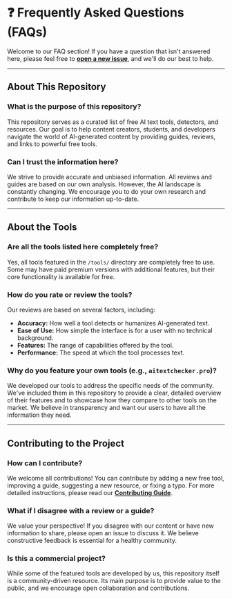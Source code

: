 # ❓ Frequently Asked Questions (FAQs)

Welcome to our FAQ section\! If you have a question that isn't answered here, please feel free to **[open a new issue](/issues)**, and we'll do our best to help.

-----

## About This Repository

### What is the purpose of this repository?

This repository serves as a curated list of free AI text tools, detectors, and resources. Our goal is to help content creators, students, and developers navigate the world of AI-generated content by providing guides, reviews, and links to powerful free tools.

### Can I trust the information here?

We strive to provide accurate and unbiased information. All reviews and guides are based on our own analysis. However, the AI landscape is constantly changing. We encourage you to do your own research and contribute to keep our information up-to-date.

-----

## About the Tools

### Are all the tools listed here completely free?

Yes, all tools featured in the `/tools/` directory are completely free to use. Some may have paid premium versions with additional features, but their core functionality is available for free.

### How do you rate or review the tools?

Our reviews are based on several factors, including:

  * **Accuracy:** How well a tool detects or humanizes AI-generated text.
  * **Ease of Use:** How simple the interface is for a user with no technical background.
  * **Features:** The range of capabilities offered by the tool.
  * **Performance:** The speed at which the tool processes text.

### Why do you feature your own tools (e.g., `aitextchecker.pro`)?

We developed our tools to address the specific needs of the community. We've included them in this repository to provide a clear, detailed overview of their features and to showcase how they compare to other tools on the market. We believe in transparency and want our users to have all the information they need.

-----

## Contributing to the Project

### How can I contribute?

We welcome all contributions\! You can contribute by adding a new free tool, improving a guide, suggesting a new resource, or fixing a typo. For more detailed instructions, please read our **[Contributing Guide](contributing.md)**.

### What if I disagree with a review or a guide?

We value your perspective\! If you disagree with our content or have new information to share, please open an issue to discuss it. We believe constructive feedback is essential for a healthy community.

### Is this a commercial project?

While some of the featured tools are developed by us, this repository itself is a community-driven resource. Its main purpose is to provide value to the public, and we encourage open collaboration and contributions.
